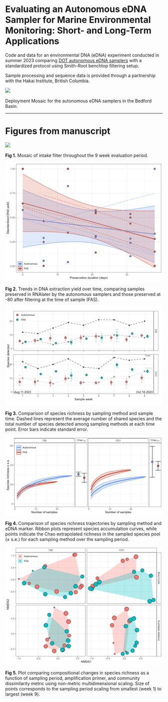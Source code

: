 # Evaluating an Autonomous eDNA Sampler for Marine Environmental Monitoring: Short- and Long-Term Applications

Code and data for an environmental DNA (eDNA) experiment conducted in summer 2023 comparing [DOT autonomous eDNA samplers](https://dartmouthocean.com/products/edna-sampler) with a standardized protocol using Smith-Root benchtop filtering setup. 

Sample processing and sequence data is provided through a partnership with the Hakai Institute, British Columbia. 

![](figures/DeploymentMosaic-01.png)

Deployment Mosaic for the autonomous eDNA samplers in the Bedford Basin.

***

# Figures from manuscript

![](figures/DOT_Biofouling_Mosaic-01.png)

__Fig 1.__ Mosaic of intake filter throughout the 9 week evaluation period. 

![](figures/DNAYield_time.png)

__Fig 2.__ Trends in DNA extraction yield over time, comparing samples preserved in RNAlater by the autonomous samplers and those preserved at -80 after filtering at the time of sample (FAS).

![](figures/marker_method_comparision.png)

__Fig 3.__ Comparison of species richness by sampling method and sample time. Dashed lines represent the average number of shared species and the total number of species detected among sampling methods at each time point. Error bars indicate standard error.

![](figures/richness_estimate_mosaic.png)

__Fig 4.__ Comparison of species richness trajectories by sampling method and eDNA marker. Ribbon plots represent species accumulation curves, while points indicate the Chao extrapolated richness in the sampled species pool (± s.e.) for each sampling method over the sampling period. 

![](figures/nmds_plot_all.png)

__Fig 5.__ Plot comparing compositional changes in species richness as a function of sampling period, amplification primer, and community dissimilarity metric using non-metric multidimensional scaling. Size of points corresponds to the sampling period scaling from smallest (week 1) to largest (week 9).
